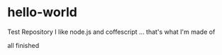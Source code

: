 # hello-world
Test Repository
I like node.js and coffescript ... that's what I'm made of

all finished
